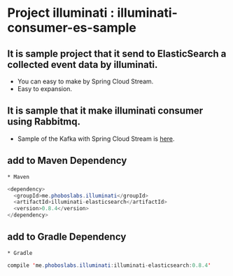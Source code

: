  
# Project illuminati : illuminati-consumer-es-sample

## It is sample project that it send to ElasticSearch a collected event data by illuminati.
 * You can easy to make by Spring Cloud Stream.
 * Easy to expansion.
 
## It is sample that it make illuminati consumer using Rabbitmq.
 * Sample of the Kafka with Spring Cloud Stream is [here](https://github.com/LeeKyoungIl/SpringCamp2017). 
 
## add to Maven Dependency
    * Maven
    
```java
<dependency>
  <groupId>me.phoboslabs.illuminati</groupId>
  <artifactId>illuminati-elasticsearch</artifactId>
  <version>0.8.4</version>
</dependency>
```

## add to Gradle Dependency
    * Gradle
    
```java
compile 'me.phoboslabs.illuminati:illuminati-elasticsearch:0.8.4'
```